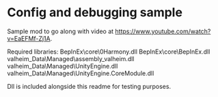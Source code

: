 # Config and debugging sample

Sample mod to go along with video at https://www.youtube.com/watch?v=EaEFMf-Zj1A.

Required libraries:
BepInEx\core\0Harmony.dll
BepInEx\core\BepInEx.dll
valheim_Data\Managed\assembly_valheim.dll
valheim_Data\Managed\UnityEngine.dll
valheim_Data\Managed\UnityEngine.CoreModule.dll

Dll is included alongside this readme for testing purposes.
